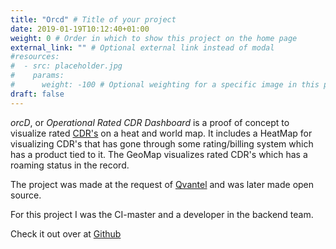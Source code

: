 ```yaml
---
title: "Orcd" # Title of your project
date: 2019-01-19T10:12:40+01:00
weight: 0 # Order in which to show this project on the home page
external_link: "" # Optional external link instead of modal
#resources:
#  - src: placeholder.jpg
#    params:
#      weight: -100 # Optional weighting for a specific image in this project folder
draft: false
---
```


_orcD_, or _Operational Rated CDR Dashboard_ is a proof of concept to visualize rated [CDR's](https://en.wikipedia.org/wiki/Call_detail_record) on a heat and world map. It includes a HeatMap for visualizing CDR's that has gone through some rating/billing system which has a product tied to it. The GeoMap visualizes rated CDR's which has a roaming status in the record.

The project was made at the request of [Qvantel](https://www.qvantel.com) and was later made open source.

For this project I was the CI-master and a developer in the backend team.

Check it out over at [Github](https://github.com/qvantel/orcd)

